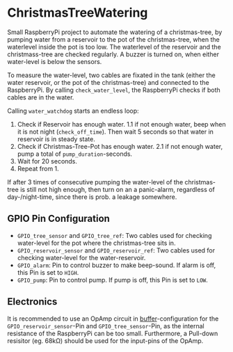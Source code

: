 # ChristmasTreeWatering

Small RaspberryPi project to automate the watering of a christmas-tree, by pumping water from a reservoir to the pot of the christmas-tree, when the waterlevel inside the pot is too low. The waterlevel of the reservoir and the christmass-tree are checked regularly. A buzzer is turned on, when either water-level is below the sensors.

To measure the water-level, two cables are fixated in the tank (either the water reservoir, or the pot of the christmas-tree) and connected to the RaspberryPi. By calling `check_water_level`, the RaspberryPi checks if both cables are in the water.

Calling `water_watchdog` starts an endless loop:
1. Check if Reservoir has enough water.
1.1 if not enough water, beep when it is not night (`check_off_time`). Then wait 5 seconds so that water in reservoir is in steady state.
2. Check if Christmas-Tree-Pot has enough water.
2.1 if not enough water, pump a total of `pump_duration`-seconds.
3. Wait for 20 seconds.
4. Repeat from 1.

If after 3 times of consecutive pumping the water-level of the christmas-tree is still not high enough, then turn on an a panic-alarm, regardless of day-/night-time, since there is prob. a leakage somewhere.

## GPIO Pin Configuration

- `GPIO_tree_sensor` and `GPIO_tree_ref`: Two cables used for checking water-level for the pot where the christmas-tree sits in.
- `GPIO_reservoir_sensor` and `GPIO_reservoir_ref`: Two cables used for checking water-level for the water-reservoir.
- `GPIO_alarm`: Pin to control buzzer to make beep-sound. If alarm is off, this Pin is set to `HIGH`.
- `GPIO_pump`: Pin to control pump. If pump is off, this Pin is set to `LOW`.

## Electronics

It is recommended to use an OpAmp circuit in [buffer](https://en.wikipedia.org/wiki/Buffer_amplifier)-configuration for the `GPIO_reservoir_sensor`-Pin and `GPIO_tree_sensor`-Pin, as the internal resistance of the RaspberryPi can be too small. Furthermore, a Pull-down resisitor (eg. 68kΩ) should be used for the input-pins of the OpAmp.


